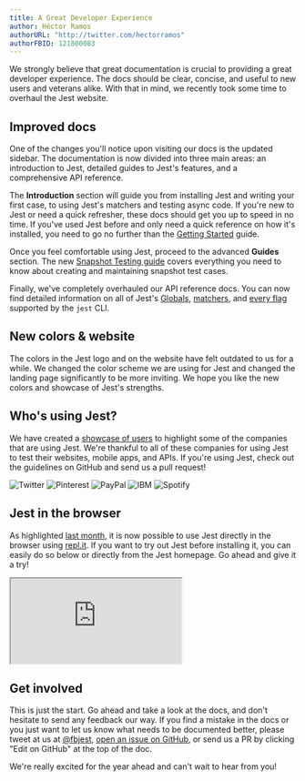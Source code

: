 ```yaml
---
title: A Great Developer Experience
author: Héctor Ramos
authorURL: "http://twitter.com/hectorramos"
authorFBID: 121800083
---
```


We strongly believe that great documentation is crucial to providing a great developer experience. The docs should be clear, concise, and useful to new users and veterans alike. With that in mind, we recently took some time to overhaul the Jest website.

## Improved docs

One of the changes you'll notice upon visiting our docs is the updated sidebar. The documentation is now divided into three main areas: an introduction to Jest, detailed guides to Jest's features, and a comprehensive API reference.

The **Introduction** section will guide you from installing Jest and writing your first case, to using Jest's matchers and testing async code. If you're new to Jest or need a quick refresher, these docs should get you up to speed in no time. If you've used Jest before and only need a quick reference on how it's installed, you need to go no further than the [Getting Started](/docs/getting-started.html) guide.

Once you feel comfortable using Jest, proceed to the advanced **Guides** section. The new [Snapshot Testing guide](/docs/snapshot-testing.html) covers everything you need to know about creating and maintaining snapshot test cases.

Finally, we've completely overhauled our API reference docs. You can now find detailed information on all of Jest's [Globals](/docs/api.html), [matchers](/docs/expect.html), and [every flag](/docs/cli.html) supported by the `jest` CLI.

<!--truncate-->

## New colors & website

The colors in the Jest logo and on the website have felt outdated to us for a while. We changed the color scheme we are using for Jest and changed the landing page significantly to be more inviting. We hope you like the new colors and showcase of Jest's strengths.

## Who's using Jest?

We have created a [showcase of users](/users.html) to highlight some of the companies that are using Jest. We're thankful to all of these companies for using Jest to test their websites, mobile apps, and APIs. If you're using Jest, check out the guidelines on GitHub and send us a pull request!

<div class="productShowcaseSection">
 <div class="logos">
   <img src="/img/logos/twitter.png" title="Twitter"/>
   <img src="/img/logos/pinterest.png" title="Pinterest"/>
   <img src="/img/logos/paypal.png" title="PayPal"/>
   <img src="/img/logos/ibm.png" title="IBM"/>
   <img src="/img/logos/spotify.png" title="Spotify"/>
 </div>
</div>

## Jest in the browser

As highlighted [last month](/blog/2016/12/15/2016-in-jest.html), it is now possible to use Jest directly in the browser using [repl.it](https://repl.it/languages/jest). If you want to try out Jest before installing it, you can easily do so below or directly from the Jest homepage. Go ahead and give it a try!

<div class="jest-repl">
  <iframe src="https://repl.it/@amasad/try-jest?lite=true"></iframe>
</div>

## Get involved

This is just the start. Go ahead and take a look at the docs, and don't hesitate to send any feedback our way. If you find a mistake in the docs or you just want to let us know what needs to be documented better, please tweet at us at [@fbjest](https://twitter.com/fbjest), [open an issue on GitHub](https://github.com/facebook/jest/issues), or send us a PR by clicking "Edit on GitHub" at the top of the doc.

We're really excited for the year ahead and can't wait to hear from you!
